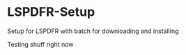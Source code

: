 # LSPDFR-Setup

Setup for LSPDFR with batch for downloading and installing 

Testing shuff right now
